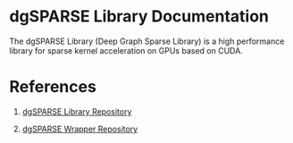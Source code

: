 # dgSPARSE Library Documentation
The dgSPARSE Library (Deep Graph Sparse Library) is a high performance library for sparse kernel acceleration on GPUs based on CUDA.

# References

1. [dgSPARSE Library Repository](https://github.com/dgSPARSE/dgSPARSE-Library)

2. [dgSPARSE Wrapper Repository](https://github.com/dgSPARSE/dgSPARSE-Wrapper)
